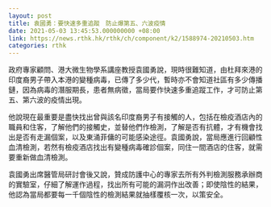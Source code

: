 ```yaml
---
layout: post
title: 袁國勇：要快速多重追蹤　防止爆第五、六波疫情
date: 2021-05-03 13:45:53.000000000 +08:00
link: https://news.rthk.hk/rthk/ch/component/k2/1588974-20210503.htm
categories: rthk
---
```


政府專家顧問、港大微生物學系講座教授袁國勇說，現時很難知道，由杜拜來港的印度裔男子帶入本港的變種病毒，已傳了多少代，暫時亦不會知道社區有多少傳播鏈，因為病毒的潛服期長，患者無病徵，當局要作快速多重追蹤工作，才可防止第五、第六波的疫情出現。

他說現在最重要是盡快找出曾與該名印度裔男子有接觸的人，包括在檢疫酒店內的職員和住客，了解他們的接觸史，並替他們作檢測，了解是否有抗體，才有機會找出是否有走漏個案，以及東涌菲傭的可能感染途徑。袁國勇說，當局應進行回顧性血清檢測，若然有檢疫酒店找出有變種病毒確診個案，同住一間酒店的住客，就需要重新做血清檢測。

袁國勇出席醫管局研討會後又說，贊成防護中心的專家去所有外判檢測服務承辦商的實驗室，仔細了解運作過程，找出所有可能的漏洞作出改善；即使陰性的結果，他認為當局都要每一千個陰性的檢測結果就抽樣覆核一次，以策安全。
